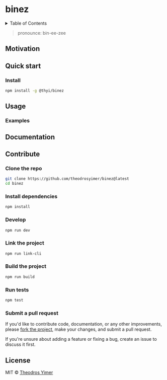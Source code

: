 # binez

<details close><summary>Table of Contents</summary>

- [Motivation](#motivation)
- [Quick start](#quick-start)
  - [Install](#install)
- [Usage](#usage)
  - [Examples](#examples)
- [Documentation](#documentation)
- [Contribute](#contribute)
  - [Clone the repo](#clone-the-repo)
  - [Install dependencies](#install-dependencies)
  - [Develop](#develop)
  - [Link the project](#link-the-project)
  - [Build the project](#build-the-project)
  - [Run tests](#run-tests)
  - [Submit a pull request](#submit-a-pull-request)
- [License](#license)

</details>

> pronounce: bin-ee-zee

## Motivation

<!-- ## Prerequisites -->

## Quick start

### Install

```sh
npm install -g @thyi/binez
```

## Usage

### Examples

## Documentation

## Contribute

### Clone the repo

```sh
git clone https://github.com/theodrosyimer/binez@latest
cd binez
```

### Install dependencies

```sh
npm install
```

### Develop

```sh
npm run dev
```

### Link the project

```sh
npm run link-cli
```

### Build the project

```sh
npm run build
```

### Run tests

```sh
npm test
```

### Submit a pull request

If you'd like to contribute code, documentation, or any other improvements, please [fork the project](https://gihub.com/theodrosyimer/binez/fork), make your changes, and submit a pull request.

If you're unsure about adding a feature or fixing a bug, create an issue to discuss it first.

<!-- ## Related -->

## License

MIT © [Theodros Yimer](https://github.com/theodrosyimer)
